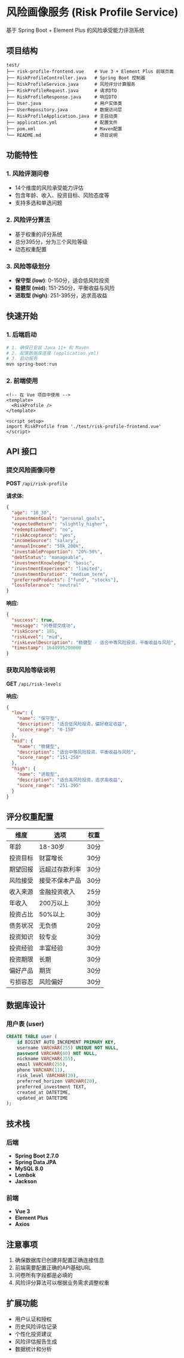  # 风险画像服务 (Risk Profile Service)

基于 Spring Boot + Element Plus 的风险承受能力评测系统

## 项目结构

```
test/
├── risk-profile-frontend.vue    # Vue 3 + Element Plus 前端页面
├── RiskProfileController.java   # Spring Boot 控制器
├── RiskProfileService.java      # 风险评分计算服务
├── RiskProfileRequest.java      # 请求DTO
├── RiskProfileResponse.java     # 响应DTO
├── User.java                    # 用户实体类
├── UserRepository.java          # 数据访问层
├── RiskProfileApplication.java  # 主启动类
├── application.yml              # 配置文件
├── pom.xml                      # Maven配置
└── README.md                    # 项目说明
```

## 功能特性

### 1. 风险评测问卷
- 14个维度的风险承受能力评估
- 包含年龄、收入、投资目标、风险态度等
- 支持多选和单选问题

### 2. 风险评分算法
- 基于权重的评分系统
- 总分395分，分为三个风险等级
- 动态权重配置

### 3. 风险等级划分
- **保守型 (low)**: 0-150分，适合低风险投资
- **稳健型 (mid)**: 151-250分，平衡收益与风险
- **进取型 (high)**: 251-395分，追求高收益

## 快速开始

### 1. 后端启动

```bash
# 1. 确保已安装 Java 11+ 和 Maven
# 2. 配置数据库连接 (application.yml)
# 3. 启动服务
mvn spring-boot:run
```

### 2. 前端使用

```vue
<!-- 在 Vue 项目中使用 -->
<template>
  <RiskProfile />
</template>

<script setup>
import RiskProfile from './test/risk-profile-frontend.vue'
</script>
```

## API 接口

### 提交风险画像问卷

**POST** `/api/risk-profile`

**请求体:**
```json
{
  "age": "18_30",
  "investmentGoal": "personal_goals",
  "expectedReturn": "slightly_higher",
  "redemptionNeed": "no",
  "riskAcceptance": "yes",
  "incomeSource": "salary",
  "annualIncome": "50k_200k",
  "investableProportion": "20%-50%",
  "debtStatus": "manageable",
  "investmentKnowledge": "basic",
  "investmentExperience": "limited",
  "investmentDuration": "medium_term",
  "preferredProducts": ["fund", "stocks"],
  "lossTolerance": "neutral"
}
```

**响应:**
```json
{
  "success": true,
  "message": "问卷提交成功",
  "riskScore": 185,
  "riskLevel": "mid",
  "riskLevelDescription": "稳健型 - 适合中等风险投资，平衡收益与风险",
  "timestamp": 1640995200000
}
```

### 获取风险等级说明

**GET** `/api/risk-levels`

**响应:**
```json
{
  "low": {
    "name": "保守型",
    "description": "适合低风险投资，偏好稳定收益",
    "score_range": "0-150"
  },
  "mid": {
    "name": "稳健型", 
    "description": "适合中等风险投资，平衡收益与风险",
    "score_range": "151-250"
  },
  "high": {
    "name": "进取型",
    "description": "适合高风险投资，追求高收益", 
    "score_range": "251-395"
  }
}
```

## 评分权重配置

| 维度 | 选项 | 权重 |
|------|------|------|
| 年龄 | 18-30岁 | 30分 |
| 投资目标 | 财富增长 | 30分 |
| 期望回报 | 远超过存款利率 | 30分 |
| 风险接受 | 接受不保本产品 | 30分 |
| 收入来源 | 金融投资收入 | 25分 |
| 年收入 | 200万以上 | 30分 |
| 投资占比 | 50%以上 | 30分 |
| 债务状况 | 无负债 | 20分 |
| 投资知识 | 较专业 | 30分 |
| 投资经验 | 丰富经验 | 30分 |
| 投资期限 | 长期 | 30分 |
| 偏好产品 | 期货 | 30分 |
| 亏损容忍 | 风险偏好 | 30分 |

## 数据库设计

### 用户表 (user)

```sql
CREATE TABLE user (
    id BIGINT AUTO_INCREMENT PRIMARY KEY,
    username VARCHAR(255) UNIQUE NOT NULL,
    password VARCHAR(60) NOT NULL,
    nickname VARCHAR(255),
    email VARCHAR(255),
    phone VARCHAR(11),
    risk_level VARCHAR(20),
    preferred_horizon VARCHAR(20),
    preferred_investment TEXT,
    created_at DATETIME,
    updated_at DATETIME
);
```

## 技术栈

### 后端
- **Spring Boot 2.7.0**
- **Spring Data JPA**
- **MySQL 8.0**
- **Lombok**
- **Jackson**

### 前端
- **Vue 3**
- **Element Plus**
- **Axios**

## 注意事项

1. 确保数据库已创建并配置正确连接信息
2. 前端需要配置正确的API基础URL
3. 问卷所有字段都是必填的
4. 风险评分算法可以根据业务需求调整权重

## 扩展功能

- 用户认证和授权
- 历史风险评估记录
- 个性化投资建议
- 风险评估报告生成
- 数据统计和分析